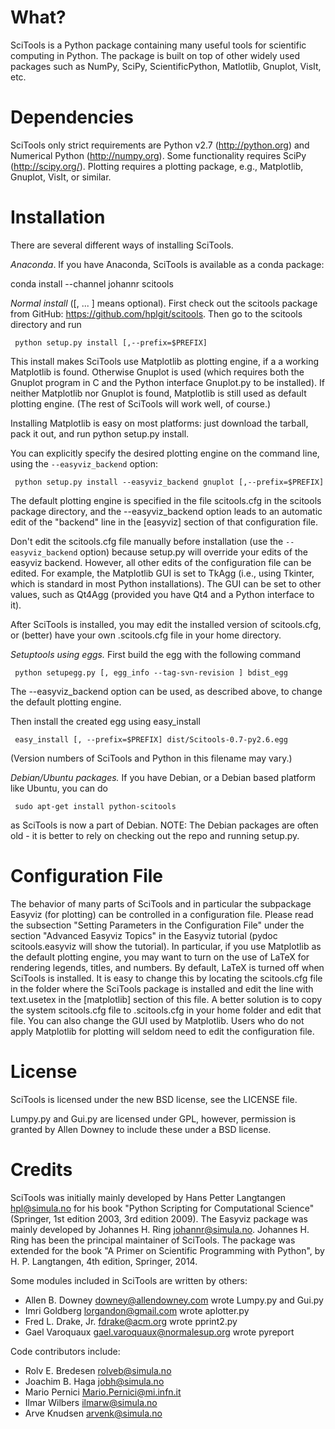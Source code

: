 # What?

SciTools is a Python package containing many useful tools for scientific
computing in Python. The package is built on top of other widely used
packages such as NumPy, SciPy, ScientificPython, Matlotlib, Gnuplot,
VisIt, etc.

# Dependencies

SciTools only strict requirements are Python v2.7 (http://python.org)
and Numerical Python (http://numpy.org). Some functionality requires
SciPy (http://scipy.org/). Plotting requires a plotting package, e.g.,
Matplotlib, Gnuplot, VisIt, or similar.

# Installation

There are several different ways of installing SciTools.

_Anaconda_.
If you have Anaconda, SciTools is available as a conda package:

   conda install --channel johannr scitools

_Normal install_ ([, ... ] means optional).
First check out the scitools package from GitHub:
https://github.com/hplgit/scitools. Then go to the scitools
directory and run

     python setup.py install [,--prefix=$PREFIX]

This install makes SciTools use Matplotlib as plotting engine, if a
a working Matplotlib is found. Otherwise Gnuplot is used (which requires
both the Gnuplot program in C and the Python interface Gnuplot.py to
be installed). If neither Matplotlib nor Gnuplot is found, Matplotlib
is still used as default plotting engine. (The rest of SciTools will
work well, of course.)

Installing Matplotlib is easy on most platforms: just download the
tarball, pack it out, and run python setup.py install.

You can explicitly specify the desired plotting engine on the command line,
using the `--easyviz_backend` option:

     python setup.py install --easyviz_backend gnuplot [,--prefix=$PREFIX]

The default plotting engine is specified in the file scitools.cfg in the
scitools package directory, and the --easyviz_backend option leads to
an automatic edit of the "backend" line in the [easyviz] section of
that configuration file.

Don't edit the scitools.cfg file manually before installation (use
the `--easyviz_backend` option) because setup.py will override your
edits of the easyviz backend.  However, all other edits of the
configuration file can be edited.  For example, the Matplotlib GUI
is set to TkAgg (i.e., using Tkinter, which is standard in most
Python installations). The GUI can be set to other values, such as
Qt4Agg (provided you have Qt4 and a Python interface to it).

After SciTools is installed, you may edit the installed version of
scitools.cfg, or (better) have your own .scitools.cfg file in your
home directory.

_Setuptools using eggs._
First build the egg with the following command

     python setupegg.py [, egg_info --tag-svn-revision ] bdist_egg

The --easyviz_backend option can be used, as described above, to
change the default plotting engine.

Then install the created egg using easy_install

     easy_install [, --prefix=$PREFIX] dist/Scitools-0.7-py2.6.egg

(Version numbers of SciTools and Python in this filename may vary.)

_Debian/Ubuntu packages._
If you have Debian, or a Debian based platform like Ubuntu, you can do

     sudo apt-get install python-scitools

as SciTools is now a part of Debian.
NOTE: The Debian packages are often old - it is better to rely
on checking out the repo and running setup.py.

# Configuration File

The behavior of many parts of SciTools and in particular the
subpackage Easyviz (for plotting) can be controlled in a configuration
file.  Please read the subsection "Setting Parameters in the
Configuration File" under the section "Advanced Easyviz Topics" in the
Easyviz tutorial (pydoc scitools.easyviz will show the tutorial). In
particular, if you use Matplotlib as the default plotting engine, you
may want to turn on the use of LaTeX for rendering legends, titles,
and numbers.  By default, LaTeX is turned off when SciTools is
installed. It is easy to change this by locating the scitools.cfg file
in the folder where the SciTools package is installed and edit the
line with text.usetex in the [matplotlib] section of this file. A
better solution is to copy the system scitools.cfg file to
.scitools.cfg in your home folder and edit that file. You can also
change the GUI used by Matplotlib. Users who do not apply Matplotlib
for plotting will seldom need to edit the configuration file.

# License

SciTools is licensed under the new BSD license, see the LICENSE file.

Lumpy.py and Gui.py are licensed under GPL, however, permission is
granted by Allen Downey to include these under a BSD license.

# Credits

SciTools was initially mainly developed by Hans Petter Langtangen
<hpl@simula.no> for his book "Python Scripting for Computational
Science" (Springer, 1st edition 2003, 3rd edition 2009).
The Easyviz package was mainly developed by Johannes H. Ring
<johannr@simula.no>. Johannes H. Ring has been the principal
maintainer of SciTools. The package was extended for the
book "A Primer on Scientific Programming with Python", by H. P. Langtangen,
4th edition, Springer, 2014.

Some modules included in SciTools are written by others:

 * Allen B. Downey <downey@allendowney.com> wrote Lumpy.py and Gui.py
 * Imri Goldberg <lorgandon@gmail.com> wrote aplotter.py
 * Fred L. Drake, Jr. <fdrake@acm.org> wrote pprint2.py
 * Gael Varoquaux <gael.varoquaux@normalesup.org> wrote pyreport

Code contributors include:

 * Rolv E. Bredesen <rolveb@simula.no>
 * Joachim B. Haga <jobh@simula.no>
 * Mario Pernici <Mario.Pernici@mi.infn.it>
 * Ilmar Wilbers <ilmarw@simula.no>
 * Arve Knudsen <arvenk@simula.no>
